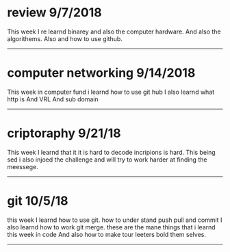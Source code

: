 # review 9/7/2018

This week I re learnd binarey and also the computer hardware.
And also the algorithems.
Also and how to use github.

---

# computer networking 9/14/2018

This week in computer fund i learnd how to use git hub
I also learnd what http is
And VRL
And sub domain 

---

# criptoraphy 9/21/18
This week I learnd that it it is hard to decode incripions is hard.
This being sed i also injoed the challenge and will try to work harder at finding the meessege.

---

# git 10/5/18
this week I learnd how to use git. 
how to under stand push pull and commit
I also learnd how to work git merge.
these are the mane things that i learnd this week in code
And also how to make tour leeters bold them selves.

---

# 
